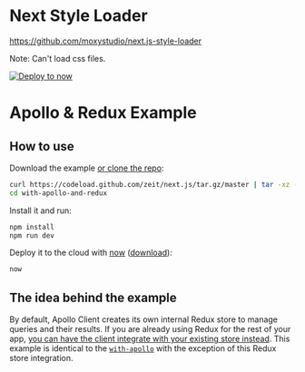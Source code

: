 # Next Style Loader
https://github.com/moxystudio/next.js-style-loader

Note: Can't load css files.

[![Deploy to now](https://deploy.now.sh/static/button.svg)](https://deploy.now.sh/?repo=https://github.com/zeit/next.js/tree/master/examples/with-apollo-and-redux)
# Apollo & Redux Example

## How to use

Download the example [or clone the repo](https://github.com/zeit/next.js):

```bash
curl https://codeload.github.com/zeit/next.js/tar.gz/master | tar -xz --strip=2 next.js-master/examples/with-apollo-and-redux
cd with-apollo-and-redux
```

Install it and run:

```bash
npm install
npm run dev
```

Deploy it to the cloud with [now](https://zeit.co/now) ([download](https://zeit.co/download)):

```bash
now
```

## The idea behind the example
By default, Apollo Client creates its own internal Redux store to manage queries and their results. If you are already using Redux for the rest of your app, [you can have the client integrate with your existing store instead](http://dev.apollodata.com/react/redux.html). This example is identical to the [`with-apollo`](https://github.com/zeit/next.js/tree/master/examples/with-apollo) with the exception of this Redux store integration.
